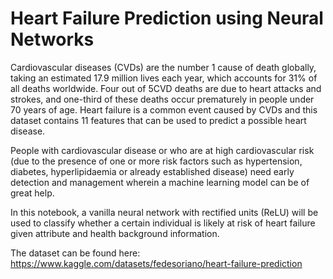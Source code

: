# Heart Failure Prediction using Neural Networks

Cardiovascular diseases (CVDs) are the number 1 cause of death globally, taking an estimated 17.9 million lives each year, which accounts for 31% of all deaths worldwide. Four out of 5CVD deaths are due to heart attacks and strokes, and one-third of these deaths occur prematurely in people under 70 years of age. Heart failure is a common event caused by CVDs and this dataset contains 11 features that can be used to predict a possible heart disease.

People with cardiovascular disease or who are at high cardiovascular risk (due to the presence of one or more risk factors such as hypertension, diabetes, hyperlipidaemia or already established disease) need early detection and management wherein a machine learning model can be of great help.

In this notebook, a vanilla neural network with rectified units (ReLU) will be used to classify whether a certain individual is likely at risk of heart failure given attribute and health background information.

The dataset can be found here: https://www.kaggle.com/datasets/fedesoriano/heart-failure-prediction
